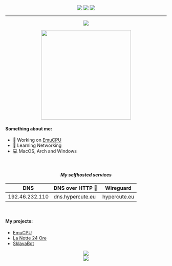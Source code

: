 <p align="center">
  <a href="https://t.me/strzelca"><img src="https://img.shields.io/badge/Telegram-%40strzelca-pink"></a>
  <a href="https://www.instagram.com/strzelca_"><img src="https://img.shields.io/badge/Instagram-%40strzelca_%5f-F31479"></a>
  <a href="https://discord.com/users/361577689015910411" class="bg-none"><img src="https://img.shields.io/badge/Discord-%40strzelca-blueviolet"></a>  
</p>

<hr>

<p align=center>
  <img src="https://skillicons.dev/icons?i=c,rust,vim,linux,git">
</p>
<p align=center>
  <img src="https://media.tenor.com/2MguXhdgdb0AAAAC/cat-hat-bongocat.gif" height=280 width=280>
</p>
    
#### Something about me:
- 🔭 Working on [EmuCPU](https://github.com/strzelca/EmuCPU)
- 📖 Learning Networking
- 💻 MacOS, Arch and Windows

<br>

<div align=center>
<h4> <i> My selfhosted services </i> </h4>
<table class="tg">
<thead>
  <tr>
    <th class="tg-c3ow">DNS</th>
    <th class="tg-c3ow">DNS over HTTP 🔐</th>
    <th class="tg-c3ow">Wireguard</th>
  </tr>
</thead>
<tbody>
  <tr>
    <td class="tg-0pky">192.46.232.110</td>
    <td class="tg-0pky">dns.hypercute.eu</td>
    <td class="tg-0pky">hypercute.eu</td>
  </tr>
</tbody>
</table>
</div>

<br>

#### My projects:
- [EmuCPU](https://github.com/strzelca/EmuCPU)
- [La Notte 24 Ore](https://github.com/strzelca/lanotte24ore)
- [SklavaBot](https://github.com/strzelca/sklavabot)

<p align="center">
  <img src="https://github-readme-stats.vercel.app/api?username=strzelca&show_icons=true&theme=github_dark_dimmed"/>
  <br>
  <img src="https://github-readme-stats.vercel.app/api/top-langs/?username=strzelca&layout=compact&theme=github_dark_dimmed"/>
</p>
<br>

